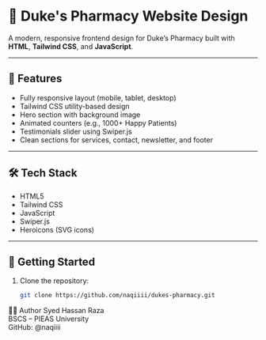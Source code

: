 # 💊 Duke's Pharmacy Website Design

A modern, responsive frontend design for Duke’s Pharmacy built with **HTML**, **Tailwind CSS**, and **JavaScript**.

---

## 🌟 Features

- Fully responsive layout (mobile, tablet, desktop)
- Tailwind CSS utility-based design
- Hero section with background image
- Animated counters (e.g., 1000+ Happy Patients)
- Testimonials slider using Swiper.js
- Clean sections for services, contact, newsletter, and footer

---

## 🛠️ Tech Stack

- HTML5  
- Tailwind CSS  
- JavaScript  
- Swiper.js  
- Heroicons (SVG icons)

---

## 🚀 Getting Started

1. Clone the repository:
   ```bash
   git clone https://github.com/naqiiii/dukes-pharmacy.git
👨‍💻 Author
Syed Hassan Raza<br>
BSCS – PIEAS University<br>
GitHub: @naqiiii<br>
